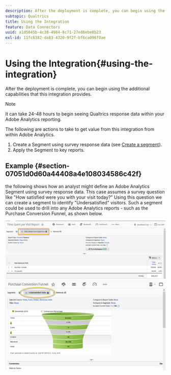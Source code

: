 ```yaml
---
description: After the deployment is complete, you can begin using the additional capabilities that this integration provides.
subtopic: Qualtrics
title: Using the Integration
feature: Data Connectors
uuid: a1d5045b-4c38-4984-8c71-27e86ebe8b23
exl-id: 11fc6382-da83-4320-9f2f-bf6ca096f0ae
---
```

# Using the Integration{#using-the-integration}

After the deployment is complete, you can begin using the additional capabilities that this integration provides.

>[!NOTE]
>
>It can take 24-48 hours to begin seeing Qualtrics response data within your Adobe Analytics reporting.

The following are actions to take to get value from this integration from within Adobe Analytics.

1. Create a Segment using survey response data (see [Create a segment](https://experienceleague.adobe.com/docs/analytics/components/segmentation/seg-home.html)).
1. Apply the Segment to key reports.

## Example {#section-07051d0d60a44408a4e108034586c42f}

the following shows how an analyst might define an Adobe Analytics Segment using survey response data. This case assumes a survey question like "How satisfied were you with your visit today?" Using this question we can create a segment to identify "Undersatisfied" visitors. Such a segment could be used to drill into any Adobe Analytics reports - such as the Purchase Conversion Funnel, as shown below.

![](assets/using-1.png) ![](assets/using-2.png)
